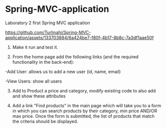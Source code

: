 # Spring-MVC-application
Laboratory 2
first Spring MVC application



https://github.com/Turlinahi/Spring-MVC-application/assets/133703884/6a424be7-f80f-4b17-8b8c-7a3df1aae50f



1) Make it run and test it.

2) From the home page add the following links (and the required functionality in the back-end):

-Add User: allows us to add a new user (id, name, email)

-View Users: show all users

3) Add to Product a price and category, modify existing code to also add and show these attributes

4) Add a link "Find products" in the main page which will take you to a form in which you can search products by their category, min price AND/OR max price. Once the form is submitted, the list of products that match the criteria should be displayed.
